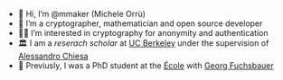 - 👋 Hi, I’m @mmaker (Michele Orrù)
- 👀 I’m a cryptographer, mathematician and open source developer 
- 🥷🏻 I’m interested in cryptography for anonymity and authentication
- 🏛️ I am a _reserach scholar_ at [UC Berkeley](https://eecs.berkeley.edu/) under the supervision of [Alessandro Chiesa](people.eecs.berkeley.edu/~alexch)
- 🎨 Previusly, I was a PhD student at the [École](https://ens.fr) with [Georg Fuchsbauer](https://www.di.ens.fr/~fuchsbau/)
